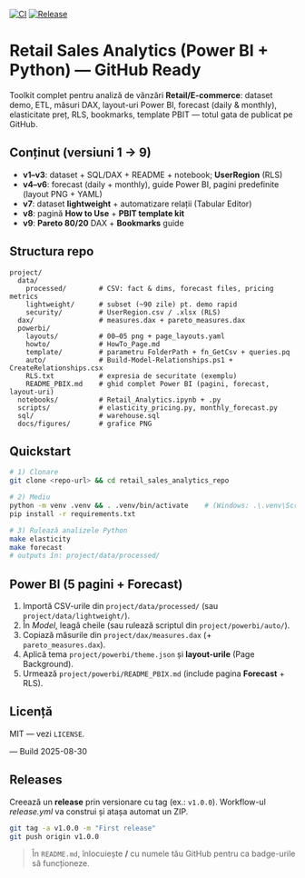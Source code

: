 [![CI](https://github.com/<USER>/<REPO>/actions/workflows/ci.yml/badge.svg)](https://github.com/<USER>/<REPO>/actions/workflows/ci.yml) [![Release](https://img.shields.io/github/v/release/<USER>/<REPO>?display_name=tag)](https://github.com/<USER>/<REPO>/releases)


# Retail Sales Analytics (Power BI + Python) — GitHub Ready

Toolkit complet pentru analiză de vânzări **Retail/E-commerce**: dataset demo, ETL, măsuri DAX, layout-uri Power BI,
forecast (daily & monthly), elasticitate preț, RLS, bookmarks, template PBIT — totul gata de publicat pe GitHub.

## Conținut (versiuni 1 → 9)
- **v1–v3**: dataset + SQL/DAX + README + notebook; **UserRegion** (RLS)
- **v4–v6**: forecast (daily + monthly), guide Power BI, pagini predefinite (layout PNG + YAML)
- **v7**: dataset **lightweight** + automatizare relații (Tabular Editor)
- **v8**: pagină **How to Use** + **PBIT template kit**
- **v9**: **Pareto 80/20** DAX + **Bookmarks** guide

## Structura repo
```
project/
  data/
    processed/        # CSV: fact & dims, forecast files, pricing metrics
    lightweight/      # subset (~90 zile) pt. demo rapid
    security/         # UserRegion.csv / .xlsx (RLS)
  dax/                # measures.dax + pareto_measures.dax
  powerbi/
    layouts/          # 00–05 png + page_layouts.yaml
    howto/            # HowTo_Page.md
    template/         # parametru FolderPath + fn_GetCsv + queries.pq
    auto/             # Build-Model-Relationships.ps1 + CreateRelationships.csx
    RLS.txt           # expresia de securitate (exemplu)
    README_PBIX.md    # ghid complet Power BI (pagini, forecast, layout-uri)
  notebooks/          # Retail_Analytics.ipynb + .py
  scripts/            # elasticity_pricing.py, monthly_forecast.py
  sql/                # warehouse.sql
  docs/figures/       # grafice PNG
```

## Quickstart
```bash
# 1) Clonare
git clone <repo-url> && cd retail_sales_analytics_repo

# 2) Mediu
python -m venv .venv && . .venv/bin/activate    # (Windows: .\.venv\Scripts\activate)
pip install -r requirements.txt

# 3) Rulează analizele Python
make elasticity
make forecast
# outputs în: project/data/processed/
```

## Power BI (5 pagini + Forecast)
1. Importă CSV-urile din `project/data/processed/` (sau `project/data/lightweight/`).
2. În *Model*, leagă cheile (sau rulează scriptul din `project/powerbi/auto/`).  
3. Copiază măsurile din `project/dax/measures.dax` (+ `pareto_measures.dax`).  
4. Aplică tema `project/powerbi/theme.json` și **layout-urile** (Page Background).  
5. Urmează `project/powerbi/README_PBIX.md` (include pagina **Forecast** + RLS).

## Licență
MIT — vezi `LICENSE`.

— Build 2025-08-30


## Releases
Creează un **release** prin versionare cu tag (ex.: `v1.0.0`). Workflow-ul *release.yml* va construi și atașa automat un ZIP.

```bash
git tag -a v1.0.0 -m "First release"
git push origin v1.0.0
```
> În `README.md`, înlocuiește **<USER>/<REPO>** cu numele tău GitHub pentru ca badge-urile să funcționeze.
